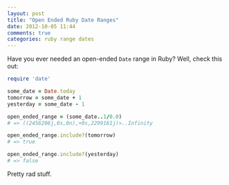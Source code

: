 ```yaml
---
layout: post
title: "Open Ended Ruby Date Ranges"
date: 2012-10-05 11:44
comments: true
categories: ruby range dates
---
```


Have you ever needed an open-ended `Date` range in Ruby? Well, check this out:

```ruby
require 'date'

some_date = Date.today
tomorrow = some_date + 1
yesterday = some_date - 1

open_ended_range = (some_date..1/0.0)
# => ((2456206j,0s,0n),+0s,2299161j)>..Infinity

open_ended_range.include?(tomorrow)
# => true

open_ended_range.include?(yesterday)
# => false
```

Pretty rad stuff.
